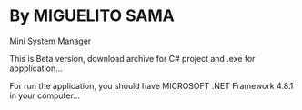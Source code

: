 # By MIGUELITO SAMA
Mini System Manager

This is Beta version, download archive for C# project and .exe for appplication...

For run the application, you should have MICROSOFT .NET Framework 4.8.1 in your computer...
